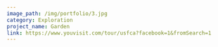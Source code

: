 ```yaml
---
image_path: /img/portfolio/3.jpg
category: Exploration
project_name: Garden
link: https://www.youvisit.com/tour/usfca?facebook=1&fromSearch=1
---
```


